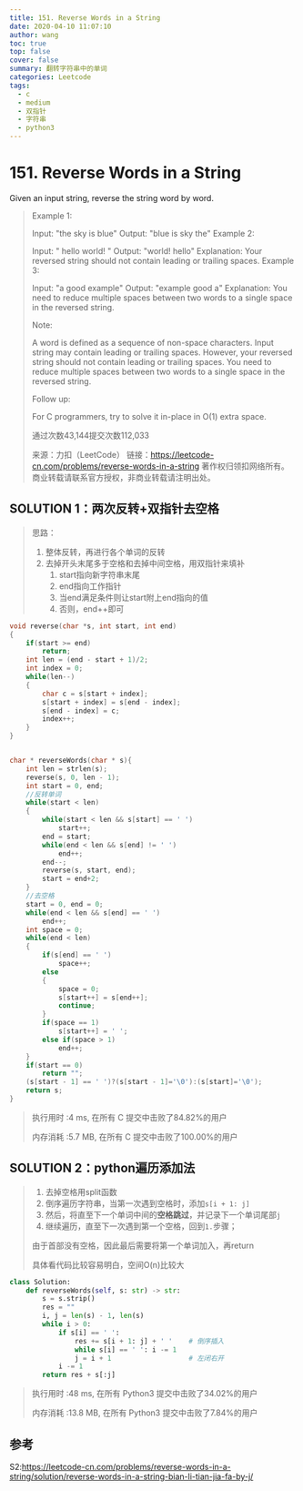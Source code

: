 ```yaml
---
title: 151. Reverse Words in a String
date: 2020-04-10 11:07:10
author: wang
toc: true
top: false
cover: false
summary: 翻转字符串中的单词
categories: Leetcode
tags:
  - c
  - medium
  - 双指针
  - 字符串
  - python3
---
```


# 151. Reverse Words in a String

Given an input string, reverse the string word by word.




> Example 1:
>
> Input: "the sky is blue"
> Output: "blue is sky the"
> Example 2:
>
> Input: "  hello world!  "
> Output: "world! hello"
> Explanation: Your reversed string should not contain leading or trailing spaces.
> Example 3:
>
> Input: "a good   example"
> Output: "example good a"
> Explanation: You need to reduce multiple spaces between two words to a single space in the reversed string.
>
>
> Note:
>
> A word is defined as a sequence of non-space characters.
> Input string may contain leading or trailing spaces. However, your reversed string should not contain leading or trailing spaces.
> You need to reduce multiple spaces between two words to a single space in the reversed string.
>
>
> Follow up:
>
> For C programmers, try to solve it in-place in O(1) extra space.
>
> 通过次数43,144提交次数112,033
>
> 来源：力扣（LeetCode）
> 链接：https://leetcode-cn.com/problems/reverse-words-in-a-string
> 著作权归领扣网络所有。商业转载请联系官方授权，非商业转载请注明出处。



## SOLUTION 1：两次反转+双指针去空格

> 思路：
>
> 1. 整体反转，再进行各个单词的反转
> 2. 去掉开头末尾多于空格和去掉中间空格，用双指针来填补
>    1. start指向新字符串末尾
>    2. end指向工作指针
>    3. 当end满足条件则让start附上end指向的值
>    4. 否则，end++即可

```c
void reverse(char *s, int start, int end)
{
    if(start >= end)
        return;
    int len = (end - start + 1)/2; 
    int index = 0;
    while(len--)
    {
        char c = s[start + index];
        s[start + index] = s[end - index];
        s[end - index] = c;
        index++;
    }
}


char * reverseWords(char * s){
    int len = strlen(s);
    reverse(s, 0, len - 1);
    int start = 0, end;
    //反转单词
    while(start < len)
    {
        while(start < len && s[start] == ' ')
            start++;
        end = start;
        while(end < len && s[end] != ' ')
            end++;
        end--;
        reverse(s, start, end);
        start = end+2;
    }
    //去空格
    start = 0, end = 0;
    while(end < len && s[end] == ' ')
        end++;
    int space = 0;
    while(end < len)
    {
        if(s[end] == ' ')
            space++;
        else
        {
            space = 0;
            s[start++] = s[end++];
            continue;
        }
        if(space == 1)
            s[start++] = ' ';
        else if(space > 1)
            end++;
    }
    if(start == 0)
        return "";
    (s[start - 1] == ' ')?(s[start - 1]='\0'):(s[start]='\0');
    return s;
}

```

> 执行用时 :4 ms, 在所有 C 提交中击败了84.82%的用户
>
> 内存消耗 :5.7 MB, 在所有 C 提交中击败了100.00%的用户

## SOLUTION 2：python遍历添加法

> 1. 去掉空格用split函数
> 2. 倒序遍历字符串，当第一次遇到空格时，添加`s[i + 1: j]`
> 3. 然后，将直至下一个单词中间的**空格跳过**，并记录下一个单词尾部`j`
> 4. 继续遍历，直至下一次遇到第一个空格，回到`1.`步骤；
>
>  由于首部没有空格，因此最后需要将第一个单词加入，再return
>
> 具体看代码比较容易明白，空间O(n)比较大
>
> 

```python
class Solution:
    def reverseWords(self, s: str) -> str:
        s = s.strip()
        res = ""
        i, j = len(s) - 1, len(s)
        while i > 0:
            if s[i] == ' ':
                res += s[i + 1: j] + ' '	# 倒序插入 
                while s[i] == ' ': i -= 1	
                j = i + 1					# 左闭右开
            i -= 1
        return res + s[:j]
```

> 执行用时 :48 ms, 在所有 Python3 提交中击败了34.02%的用户
>
> 内存消耗 :13.8 MB, 在所有 Python3 提交中击败了7.84%的用户



## 参考

S2:https://leetcode-cn.com/problems/reverse-words-in-a-string/solution/reverse-words-in-a-string-bian-li-tian-jia-fa-by-j/

